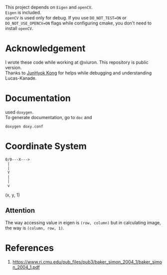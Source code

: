 This project depends on `Eigen` and `openCV`.  
`Eigen` is included.  
`openCV` is used only for debug. If you use `DO_NOT_TEST=ON` or `DO_NOT_USE_OPENCV=ON` flags while configuring cmake, you don't need to install `openCV`.

# Acknowledgement
I wrote these code while working at @viuron. This repository is public version.  
Thanks to [JunHyok Kong](https://github.com/happie827) for helps while debugging and understanding Lucas-Kanade.

# Documentation
used `doxygen`.  
To generate documentation, go to `doc` and
```
doxygen doxy.conf
```

# Coordinate System
```
0/0---X--->
 |
 |
 Y
 |
 |
 v
```
(x, y, 1)
## Attention
The way accessing value in eigen is `(row, column)` but in calculating image, the way is `(column, row, 1)`. 

# References
1. https://www.ri.cmu.edu/pub_files/pub3/baker_simon_2004_1/baker_simon_2004_1.pdf
